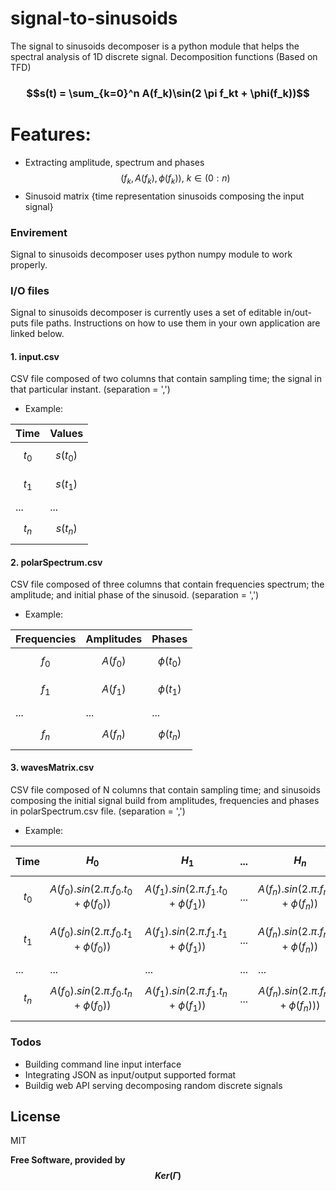 # signal-to-sinusoids
The signal to sinusoids decomposer is a python module that helps the spectral analysis of 1D discrete signal.
Decomposition functions (Based on TFD)

### $$s(t) = \sum_{k=0}^n A(f_k)\sin(2 \pi f_kt + \phi(f_k))$$
# Features:

  - Extracting amplitude, spectrum and phases $${(f_k, A(f_k), \phi(f_k)),\ k \in(0:n)}$$
  - Sinusoid matrix {time representation sinusoids composing the input signal}

### Envirement

Signal to sinusoids decomposer uses python numpy module to work properly.

### I/O files

Signal to sinusoids decomposer is currently uses a set of editable in/out-puts file paths. Instructions on how to use them in your own application are linked below.
  #### 1. input.csv
CSV file composed of two columns that contain sampling time; the signal in that particular instant. (separation = ',')
 - Example:
 
| Time |Values |
| ------ | ------ |
| $$t_0$$ |$$s(t_0)$$|
|$$t_1$$|$$s(t_1)$$|
...|... 
| $$t_n$$ |$$s(t_n)$$|

   #### 2. polarSpectrum.csv
CSV file composed of three columns that contain frequencies spectrum; the amplitude; and initial phase of the sinusoid. (separation = ',')
 - Example:
 
|Frequencies |Amplitudes | Phases |
| ------ | ------ | ------ |
| $$f_0$$| $$A(f_0)$$ | $$\phi(t_0)$$|
| $$f_1$$|$$A(f_1)$$| $$\phi(t_1)$$|
...|...|... 
| $$f_n$$ |$$A(f_n)$$| $$\phi(t_n)$$|

   #### 3. wavesMatrix.csv
CSV file composed of N columns that contain sampling time; and sinusoids composing the initial signal build from amplitudes, frequencies and phases in polarSpectrum.csv file. (separation = ',')
 - Example:
 
|Time|$$H_0$$|$$H_1$$|...|$$H_n$$|
|------|------|------|------|------|
| $$t_0$$ | $$A(f_0).sin(2.\pi.f_0.t_0 + \phi(f_0))$$| $$A(f_1).sin(2.\pi.f_1.t_0 + \phi(f_1))$$| ...|$$A(f_n).sin(2.\pi.f_n.t_0 + \phi(f_n))$$
| $$t_1$$|$$A(f_0).sin(2.\pi.f_0.t_1 + \phi(f_0))$$| $$A(f_1).sin(2.\pi.f_1.t_1 + \phi(f_1))$$|...| $$A(f_n).sin(2.\pi.f_n.t_1 + \phi(f_n))$$
...|...|... |...|... 
| $$t_n$$ |$$A(f_0).sin(2.\pi.f_0.t_n + \phi(f_0))$$| $$A(f_1).sin(2.\pi.f_1.t_n + \phi(f_1))$$| ...|$$A(f_n).sin(2.\pi.f_n.t_n + \phi(f_n)))$$|

### Todos

 - Building command line input interface
 - Integrating JSON as input/output supported format
 - Buildig web API serving decomposing random discrete signals 

License
----

MIT

**Free Software, provided by $$Ker(\Gamma)$$**

